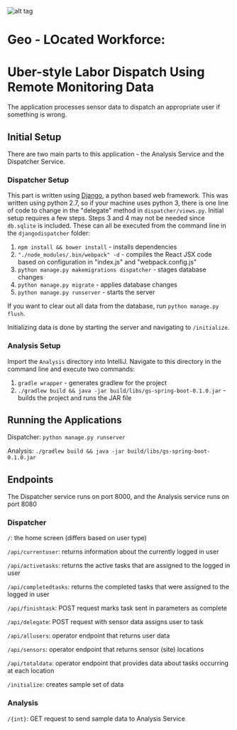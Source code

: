 ![alt tag](https://github.com/CS279-2017/Automatic-Service-Dispatcher/blob/daily/sam_hurd/OilAndGas-PossibleLogov2.png)
# Geo - LOcated Workforce:
# Uber-style Labor Dispatch Using Remote Monitoring Data

The application processes sensor data to dispatch an appropriate user if something is wrong.

## Initial Setup

There are two main parts to this application - the Analysis Service and the Dispatcher Service.

### Dispatcher Setup

This part is written using [Django](https://www.djangoproject.com/), a python based web framework. This was written using python 2.7, so if your machine uses python 3, there is one line of code to change in the "delegate" method in `dispatcher/views.py`. Initial setup requires a few steps. Steps 3 and 4 may not be needed since `db.sqlite` is included. These can all be executed from the command line in the `djangodispatcher` folder:

1. `npm install && bower install` - installs dependencies
2. `"./node_modules/.bin/webpack" -d` - compiles the React JSX code based on configuration in "index.js" and "webpack.config.js"
3. `python manage.py makemigrations dispatcher` - stages database changes
4. `python manage.py migrate` - applies database changes
5. `python manage.py runserver` - starts the server

If you want to clear out all data from the database, run 
`python manage.py flush`.

Initializing data is done by starting the server and navigating to `/initialize`.

### Analysis Setup

Import the `Analysis` directory into IntelliJ. Navigate to this directory in the command line and execute two commands:

1. `gradle wrapper` - generates gradlew for the project
2. `./gradlew build && java -jar build/libs/gs-spring-boot-0.1.0.jar` - builds the project and runs the JAR file

## Running the Applications

Dispatcher: `python manage.py runserver`

Analysis: `./gradlew build && java -jar build/libs/gs-spring-boot-0.1.0.jar`

## Endpoints

The Dispatcher service runs on port 8000, and the Analysis service runs on port 8080

### Dispatcher

`/`: the home screen (differs based on user type)

`/api/currentuser`: returns information about the currently logged in user

`/api/activetasks`: returns the active tasks that are assigned to the logged in user

`/api/completedtasks`: returns the completed tasks that were assigned to the logged in user

`/api/finishtask`: POST request marks task sent in parameters as complete

`/api/delegate`: POST request with sensor data assigns user to task


`/api/allusers`: operator endpoint that returns user data

`/api/sensors`: operator endpoint that returns sensor (site) locations

`/api/totaldata`: operator endpoint that provides data about tasks occurring at each location


`/initialize`: creates sample set of data

### Analysis

`/{int}`: GET request to send sample data to Analysis Service
